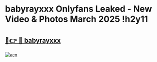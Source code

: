 # babyrayxxx Onlyfans Leaked - New Video & Photos March 2025 !h2y11

# <h2><a href="https://bywrby.iuczelnia.edu.pl?title=babyrayxxx&ref=h2y11">🔗👉 🔴 babyrayxxx</a></h2>

[![acn](https://github.com/user-attachments/assets/0f9c940e-d8b0-45ae-aac7-cd30a18b3e1c)](https://bywrby.iuczelnia.edu.pl?title=babyrayxxx&ref=h2y11)

